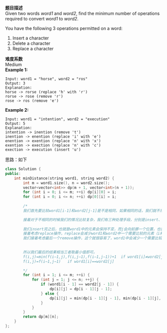 **题目描述**  
Given two words *word1* and *word2*, find the minimum number of operations required to convert *word1* to *word2*.

You have the following 3 operations permitted on a word:

1. Insert a character
2. Delete a character
3. Replace a character  

**难度系数**  
Medium  
**Example 1:**

```
Input: word1 = "horse", word2 = "ros"
Output: 3
Explanation: 
horse -> rorse (replace 'h' with 'r')
rorse -> rose (remove 'r')
rose -> ros (remove 'e')
```

**Example 2:**

```
Input: word1 = "intention", word2 = "execution"
Output: 5
Explanation: 
intention -> inention (remove 't')
inention -> enention (replace 'i' with 'e')
enention -> exention (replace 'n' with 'x')
exention -> exection (replace 'n' with 'c')
exection -> execution (insert 'u')
```
思路：如下
```c++
class Solution {
public:
    int minDistance(string word1, string word2) {
        int m = word1.size(), n = word2.size();
        vector<vector<int>> dp(m + 1, vector<int>(n + 1));
        for (int i = 0; i <= m; ++i) dp[i][0] = i;
        for (int i = 0; i <= n; ++i) dp[0][i] = i;
        
        /*
        我们首先要比较word1[i-1]和word2[j-1]是不是相同，如果相同的话，我们就不用做任何操作，所以此时f(i,j)=f(i−1,j−1)（i和j都向前挪一个位置）。

        接着对于不相同的时候我们的情况比较复杂，我们有三种处理手段，分别是insert、replace和remove。我们先看insert操作。
        
        我们insert完之后，也就是word1中的元素会保持不变，而j会向前挪一个位置，也就是f(i,j)=f(i,j−1)+1。
        接着考虑replace操作，replace会减少word1和word2中一个需要比较的元素（i和j会向前挪一个位置），也就是f(i,j)=f(i−1,j−1)+1 。
        我们接着考虑最后一个remove操作，这个就很容易了，word1中会减少一个需要比较的元素，而我们j的位置不变，也就是f(i,j)=f(i−1,j)+1 。
        
        
        所以我们最后的结果相当三者取最小值即可。 
        f(i,j)=min(f(i−1,j),f(i,j−1),f(i−1,j−1))+1  if word1[i]≠word2[j] 
        f(i,j)=f(i−1,j−1)   if word1[i]==word2[j]

        */
        for (int i = 1; i <= m; ++i) {
            for (int j = 1; j <= n; ++j) {
                if (word1[i - 1] == word2[j - 1]) {
                    dp[i][j] = dp[i - 1][j - 1];
                } else {
                    dp[i][j] = min(dp[i - 1][j - 1], min(dp[i - 1][j], dp[i][j - 1])) + 1;
                }
            }
        }
        return dp[m][n];
    }
};
```